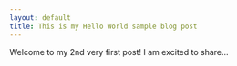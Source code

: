 ```yaml
---
layout: default
title: This is my Hello World sample blog post
---
```

Welcome to my 2nd very first post! I am excited to share...
